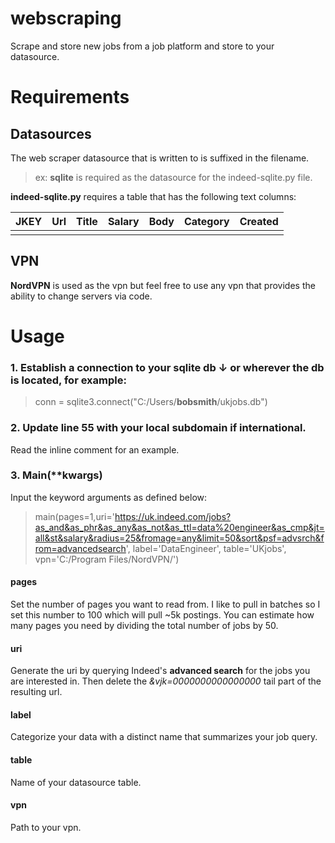 # webscraping
Scrape and store new jobs from a job platform and store to your datasource.

# Requirements
## Datasources
The web scraper datasource that is written to is suffixed in the filename. 
> ex: **sqlite** is required as the datasource for the indeed-sqlite.py file.
> 
**indeed-sqlite.py** requires a table that has the following text columns:

|JKEY|Url|Title|Salary|Body|Category|Created| 
|--|--|--|--|--|--|--| 
| | | | | | | | 

## VPN
**NordVPN** is used as the vpn but feel free to use any vpn that provides the ability to change servers via code.

# Usage

 ### 1. Establish a connection to your sqlite db  ↓ or wherever the db is located, for example:

> conn = sqlite3.connect("C:/Users/**bobsmith**/ukjobs.db")

### 2. Update line 55 with your local subdomain if international.
Read the inline comment for an example.

### 3. Main(**kwargs)
Input the keyword arguments as defined below:
>main(pages=1,uri='https://uk.indeed.com/jobs?as_and&as_phr&as_any&as_not&as_ttl=data%20engineer&as_cmp&jt=all&st&salary&radius=25&fromage=any&limit=50&sort&psf=advsrch&from=advancedsearch', label='DataEngineer', table='UKjobs', vpn='C:/Program Files/NordVPN/')
#### pages
Set the number of pages you want to read from. I like to pull in batches so I set this number to 100 which will pull ~5k postings. You can estimate how many pages you need by dividing the total number of jobs by 50.  

#### uri
Generate the uri by querying Indeed's **advanced search** for the jobs you are interested in. Then delete the *&vjk=0000000000000000* tail part of the resulting url.

#### label
Categorize your data with a distinct name that summarizes your job query.

#### table
Name of your datasource table.

#### vpn
Path to your vpn.

